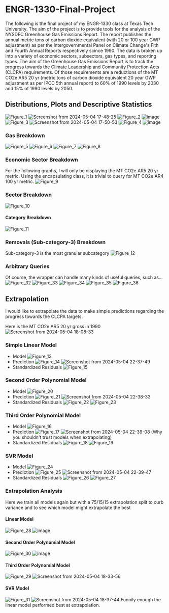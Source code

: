 # ENGR-1330-Final-Project
The following is the final project of my ENGR-1330 class at Texas Tech University. The aim of the project is to provide tools for the analysis of the NYSDEC Greenhouse Gas Emissions Report. The report publishes the annual metric tons of carbon dioxide equivalent (with 20 or 100 year GWP adjustment) as per the Intergovernmental Panel on Climate Change's Fith and Fourth Annual Reports respectively scince 1990. The data is broken up into a variety of economic sectors, subsectors, gas types, and reporting types. The aim of the Greenhouse Gas Emissions Report is to track the progress towards the Climate Leadership and Community Protection Acts (CLCPA) requirements. Of those requirements are a reductions of the MT CO2e AR5 20 yr (metric tons of carbon dioxide equivalent 20 year GWP adjustment as per IPCC 5th annual report) to 60% of 1990 levels by 2030 and 15% of 1990 levels by 2050.

## Distributions, Plots and Descriptive Statistics
![Figure_1](https://github.com/Colby-Coffman/ENGR-1330-Final-Project/assets/114829458/aa106dc0-3c73-4a80-b2c9-99384e560fc2)
![Screenshot from 2024-05-04 17-48-25](https://github.com/Colby-Coffman/ENGR-1330-Final-Project/assets/114829458/4409147a-f61a-41ad-8daa-9b648ac8fe4f)
![Figure_2](https://github.com/Colby-Coffman/ENGR-1330-Final-Project/assets/114829458/30f16d13-6501-4a61-99f2-e1b32fc8564c)
![image](https://github.com/Colby-Coffman/ENGR-1330-Final-Project/assets/114829458/908eeb19-7bbc-43a0-8298-718c25e48211)
![Figure_3](https://github.com/Colby-Coffman/ENGR-1330-Final-Project/assets/114829458/b3f88645-b679-4316-a74f-205dc416db5c)
![Screenshot from 2024-05-04 17-50-53](https://github.com/Colby-Coffman/ENGR-1330-Final-Project/assets/114829458/fb576710-765c-45b6-bbd7-fbc4c97bb155)
![Figure_4](https://github.com/Colby-Coffman/ENGR-1330-Final-Project/assets/114829458/458f27fb-f818-4888-a299-18a86efb0e38)
![image](https://github.com/Colby-Coffman/ENGR-1330-Final-Project/assets/114829458/b34705a0-1476-4716-9dd0-0aa11ebae939)
### Gas Breakdown
![Figure_5](https://github.com/Colby-Coffman/ENGR-1330-Final-Project/assets/114829458/588022d1-e02c-493b-9078-904a657a2583)
![Figure_6](https://github.com/Colby-Coffman/ENGR-1330-Final-Project/assets/114829458/3ec10509-7d8a-4eed-9d38-fd79f9c46c49)
![Figure_7](https://github.com/Colby-Coffman/ENGR-1330-Final-Project/assets/114829458/fe1e66e0-8510-4c9a-8133-72c6011df611)
![Figure_8](https://github.com/Colby-Coffman/ENGR-1330-Final-Project/assets/114829458/72d67c87-9335-45df-ad14-537567ca6351)

### Economic Sector Breakdown
For the following graphs, I will only be displaying the MT CO2e AR5 20 yr metric. Using the encapsulating class, it is trivial to query for MT CO2e AR4 100 yr metric.
![Figure_9](https://github.com/Colby-Coffman/ENGR-1330-Final-Project/assets/114829458/51257c48-b264-4293-a71b-8c3d2dca3401)
### Sector Breakdown
![Figure_10](https://github.com/Colby-Coffman/ENGR-1330-Final-Project/assets/114829458/b92b0bea-0f4f-482c-9401-317cc6c45055)
#### Category Breakdown
![Figure_11](https://github.com/Colby-Coffman/ENGR-1330-Final-Project/assets/114829458/57c9c04f-bac0-4c55-ae3f-2f2e312902bc)
### Removals (Sub-category-3) Breakdown
Sub-category-3 is the most granular subcategory
![Figure_12](https://github.com/Colby-Coffman/ENGR-1330-Final-Project/assets/114829458/7ca3b709-dc40-438e-927f-00d3e3833e00)
### Arbitrary Queries
Of course, the wrapper can handle many kinds of useful queries, such as...
![Figure_32](https://github.com/Colby-Coffman/ENGR-1330-Final-Project/assets/114829458/01623c3a-fb0d-4904-aaa8-2c81d6c5e7f4)
![Figure_33](https://github.com/Colby-Coffman/ENGR-1330-Final-Project/assets/114829458/2686c135-7f6f-47ea-af54-70ed6f073ecd)
![Figure_34](https://github.com/Colby-Coffman/ENGR-1330-Final-Project/assets/114829458/51846303-4eae-41aa-ac14-0f40084a3295)
![Figure_35](https://github.com/Colby-Coffman/ENGR-1330-Final-Project/assets/114829458/c0c246df-80f8-4b90-8b32-c5cf6e02091b)
![Figure_36](https://github.com/Colby-Coffman/ENGR-1330-Final-Project/assets/114829458/302139cc-53da-4de3-977d-eacbacdc282b)

## Extrapolation
I would like to extrapolate the data to make simple predictions regarding the progress towards the CLCPA targets.

Here is the MT CO2e AR5 20 yr gross in 1990
![Screenshot from 2024-05-04 18-08-33](https://github.com/Colby-Coffman/ENGR-1330-Final-Project/assets/114829458/e8e696a6-7d53-42ad-8f6f-b2e497d56db0)
### Simple Linear Model
- Model
![Figure_13](https://github.com/Colby-Coffman/ENGR-1330-Final-Project/assets/114829458/a0ef5dd0-8ce2-4877-8257-89ab1c4394e5)
- Prediction
![Figure_14](https://github.com/Colby-Coffman/ENGR-1330-Final-Project/assets/114829458/92c5cee1-a9ab-4079-af39-139e349eb397)
![Screenshot from 2024-05-04 22-37-49](https://github.com/Colby-Coffman/ENGR-1330-Final-Project/assets/114829458/29283fa3-dbeb-4e59-8ae5-8623d6c025a2)
- Standardized Residuals
![Figure_15](https://github.com/Colby-Coffman/ENGR-1330-Final-Project/assets/114829458/5ae2ead6-598a-40df-9a20-b8428955c1cb)
### Second Order Polynomial Model
- Model
![Figure_20](https://github.com/Colby-Coffman/ENGR-1330-Final-Project/assets/114829458/f143ae72-dead-4c17-b3a1-639a4d8c762d)
- Prediction
![Figure_21](https://github.com/Colby-Coffman/ENGR-1330-Final-Project/assets/114829458/019470fa-4825-411d-867e-8fc571be2d53)
![Screenshot from 2024-05-04 22-38-33](https://github.com/Colby-Coffman/ENGR-1330-Final-Project/assets/114829458/a00e303e-666f-4b4e-a41d-4497c86e0fc6)
- Standardized Residuals
![Figure_22](https://github.com/Colby-Coffman/ENGR-1330-Final-Project/assets/114829458/c0e14773-ba78-4144-bef9-348ffcd92853)
![Figure_23](https://github.com/Colby-Coffman/ENGR-1330-Final-Project/assets/114829458/e49923b2-a3c1-474c-bd40-3f5db1caae13)
### Third Order Polynomial Model
- Model
![Figure_16](https://github.com/Colby-Coffman/ENGR-1330-Final-Project/assets/114829458/86836ba3-83d5-4e04-a6eb-6173c40707e7)
- Prediction
![Figure_17](https://github.com/Colby-Coffman/ENGR-1330-Final-Project/assets/114829458/16e8dde8-d591-42a8-bbe7-27544f20f9ba)
![Screenshot from 2024-05-04 22-39-08](https://github.com/Colby-Coffman/ENGR-1330-Final-Project/assets/114829458/873e754d-e440-4fa3-9650-f1e47048281b)
(Why you shouldn't trust models when extrapolating)
- Standardized Residuals
![Figure_18](https://github.com/Colby-Coffman/ENGR-1330-Final-Project/assets/114829458/0e25636f-b512-4313-90f1-f24e4169539f)
![Figure_19](https://github.com/Colby-Coffman/ENGR-1330-Final-Project/assets/114829458/ddc58899-2ae0-46f1-8d42-fe5c72bd021a)
### SVR Model
- Model
![Figure_24](https://github.com/Colby-Coffman/ENGR-1330-Final-Project/assets/114829458/999c314c-be3c-4148-8c85-418bdfc6f47b)
- Prediction
![Figure_25](https://github.com/Colby-Coffman/ENGR-1330-Final-Project/assets/114829458/81b02a63-ca00-48b4-8884-44387999a83f)
![Screenshot from 2024-05-04 22-39-47](https://github.com/Colby-Coffman/ENGR-1330-Final-Project/assets/114829458/5f6bf3e3-491d-41ff-ae50-8002ef946ae5)
- Standardized Residuals
![Figure_26](https://github.com/Colby-Coffman/ENGR-1330-Final-Project/assets/114829458/49974430-40e1-412c-be96-14c9d917a5b2)
![Figure_27](https://github.com/Colby-Coffman/ENGR-1330-Final-Project/assets/114829458/723d9775-bd78-4f67-9e1f-7810e6de3a99)
### Extrapolation Analysis
Here we train all models again but with a 75/15/15 extrapolation split to curb variance and to see which model might extrapolate the best
#### Linear Model
![Figure_28](https://github.com/Colby-Coffman/ENGR-1330-Final-Project/assets/114829458/4e68b01a-533b-4ec6-96e5-2d5ca662b5e6)
![image](https://github.com/Colby-Coffman/ENGR-1330-Final-Project/assets/114829458/a44f8e66-8bcb-40bb-91ee-1084c0f91beb)
#### Second Order Polynomial Model
![Figure_30](https://github.com/Colby-Coffman/ENGR-1330-Final-Project/assets/114829458/8c3360f7-3ffc-48b6-afaf-a08bc2cf9dd8)
![image](https://github.com/Colby-Coffman/ENGR-1330-Final-Project/assets/114829458/b968fe84-6c01-4a11-8d1d-131bd98cea7c)
#### Third Order Polynomial Model
![Figure_29](https://github.com/Colby-Coffman/ENGR-1330-Final-Project/assets/114829458/0d5d4561-7e30-4d82-8980-01c1633ee3fc)
![Screenshot from 2024-05-04 18-33-56](https://github.com/Colby-Coffman/ENGR-1330-Final-Project/assets/114829458/b3090b91-f2f1-4ac7-a070-a1e19aa89ec4)
#### SVR Model
![Figure_31](https://github.com/Colby-Coffman/ENGR-1330-Final-Project/assets/114829458/52dbc33c-1073-4050-a804-edfafb839d12)
![Screenshot from 2024-05-04 18-37-44](https://github.com/Colby-Coffman/ENGR-1330-Final-Project/assets/114829458/80a63e01-3a53-4365-997a-9a6f2d5c36f4)
Funnily enough the linear model performed best at extrapolation.
